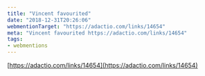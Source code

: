 ```yaml
---
title: "Vincent favourited"
date: "2018-12-31T20:26:06"
webmentionTarget: "https://adactio.com/links/14654"
meta: "Vincent favourited https://adactio.com/links/14654"
tags:
- webmentions
---
```

[https://adactio.com/links/14654](https://adactio.com/links/14654)
